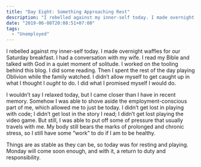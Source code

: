 ```yaml
---
title: "Day Eight: Something Approaching Rest"
description: "I rebelled against my inner-self today. I made overnight waffles for our Saturday breakfast. I had a conversation with my wife. I read my Bible and talked with God in a quiet moment of solitude. I worked on the tooling behind this blog. I did some reading. Then I spent the rest of the day playing Oblivion while the family watched. I didn’t allow myself to get caught up in what I thought I <i>ought</i> to do. I did what I promised myself I would do."
date: "2019-06-08T20:08:51+07:00"
tags:
  - "Unemployed"
---
```


I rebelled against my inner-self today. I made overnight waffles for our Saturday breakfast. I had a conversation with my wife. I read my Bible and talked with God in a quiet moment of solitude. I worked on the tooling behind this blog. I did some reading. Then I spent the rest of the day playing Oblivion while the family watched. I didn’t allow myself to get caught up in what I thought I _ought_ to do. I did what I promised myself I would do.

I wouldn’t say I relaxed today, but I came closer than I have in recent memory. Somehow I was able to shove aside the employment-conscious part of me, which allowed me to just be today. I didn’t get lost in playing with code; I didn’t get lost in the story I read; I didn’t get lost playing the video game. But still, I was able to put off some of pressure that usually travels with me. My body still bears the marks of prolonged and chronic stress, so I still have some “work” to do if I am to be healthy.

Things are as stable as they can be, so today was for resting and playing. Monday will come soon enough, and with it, a return to duty and responsibility.